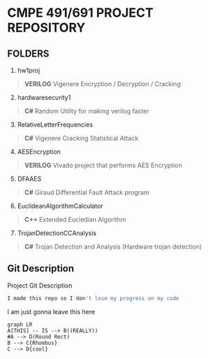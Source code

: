 
# CMPE 491/691 PROJECT REPOSITORY

  

## FOLDERS

1. hw1proj

>  **VERILOG** Vigenere Encryption / Decryption / Cracking

2. hardwaresecurity1

>  **C#** Random Utility for making verilog faster

3. RelativeLetterFrequencies

>  **C#** Vigenere Cracking Statistical Attack

4. AESEncryption

>  **VERILOG** Vivado project that performs AES Encryption

5. DFAAES

>  **C#** Giraud Differential Fault Attack program

6. EuclideanAlgorithmCalculator

>  **C++** Extended Eucledian Algorithm

7. TrojanDetectionCCAnalysis

>  **C#** Trojan Detection and Analysis (Hardware trojan detection)
 

## Git Description

Project Git Description

```bash
I made this repo so I don't lose my progress on my code
```

I am just gonna leave this here

```mermaid
graph LR
A[THIS] -- IS --> B((REALLY))
#A --> D(Round Rect)
B --> C{Rhombus}
C --> D{cool}
```